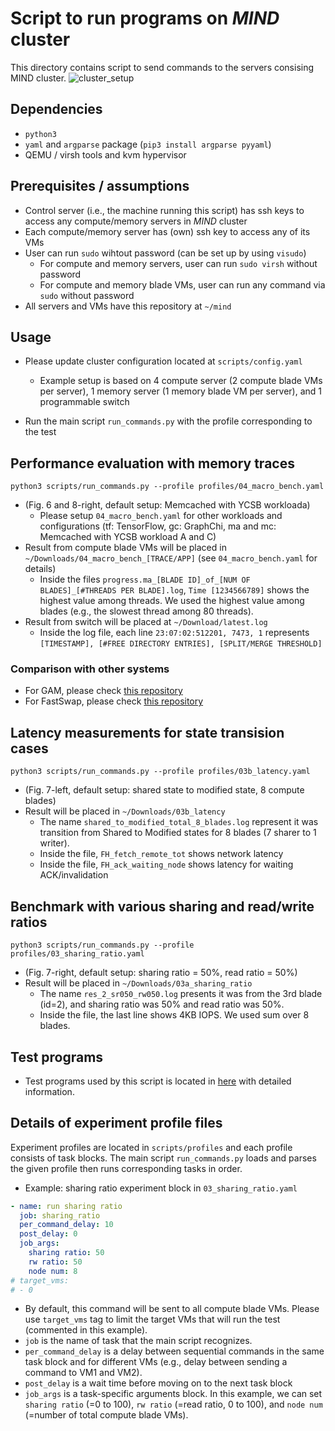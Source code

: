# Script to run programs on *MIND* cluster
This directory contains script to send commands to the servers consising MIND cluster.
![cluster_setup](https://raw.githubusercontent.com/shsym/mind/main/ctrl_scripts/exp_cluster.png)

## Dependencies
- `python3`
- `yaml` and `argparse` package (```pip3 install argparse pyyaml```)
- QEMU / virsh tools and kvm hypervisor

## Prerequisites / assumptions
- Control server (i.e., the machine running this script) has ssh keys to access any compute/memory servers in *MIND* cluster
- Each compute/memory server has (own) ssh key to access any of its VMs
- User can run `sudo` wihtout password (can be set up by using `visudo`)
  - For compute and memory servers, user can run `sudo virsh` without password
  - For compute and memory blade VMs, user can run any command via `sudo` without password
- All servers and VMs have this repository at `~/mind`

## Usage
- Please update cluster configuration located at `scripts/config.yaml`
  - Example setup is based on 4 compute server (2 compute blade VMs per server), 1 memory server (1 memory blade VM per server), and 1 programmable switch

- Run the main script `run_commands.py` with the profile corresponding to the test

## Performance evaluation with memory traces
```
python3 scripts/run_commands.py --profile profiles/04_macro_bench.yaml
```
- (Fig. 6 and 8-right, default setup: Memcached with YCSB workloada)
  - Please setup `04_macro_bench.yaml` for other workloads and configurations (tf: TensorFlow, gc: GraphChi, ma and mc: Memcached with YCSB workload A and C)
- Result from compute blade VMs will be placed in `~/Downloads/04_macro_bench_[TRACE/APP]` (see `04_macro_bench.yaml` for details)
  - Inside the files `progress.ma_[BLADE ID]_of_[NUM OF BLADES]_[#THREADS PER BLADE].log`, `Time [1234566789]` shows the highest value among threads. We used the highest value among blades (e.g., the slowest thread among 80 threads).
- Result from switch will be placed at `~/Download/latest.log`
  - Inside the log file, each line `23:07:02:512201, 7473, 1` represents `[TIMESTAMP], [#FREE DIRECTORY ENTRIES], [SPLIT/MERGE THRESHOLD]`

### Comparison with other systems
- For GAM, please check [this repository](https://github.com/charles-typ/mind_ae_gam)
- For FastSwap, please check [this repository](https://github.com/yyppyy/cfm)

## Latency measurements for state transision cases
```
python3 scripts/run_commands.py --profile profiles/03b_latency.yaml
```
- (Fig. 7-left, default setup: shared state to modified state, 8 compute blades)
- Result will be placed in `~/Downloads/03b_latency`
  - The name `shared_to_modified_total_8_blades.log` represent it was transition from Shared to Modified states for 8 blades (7 sharer to 1 writer).
  - Inside the file, `FH_fetch_remote_tot` shows network latency
  - Inside the file, `FH_ack_waiting_node` shows latency for waiting ACK/invalidation

## Benchmark with various sharing and read/write ratios
```
python3 scripts/run_commands.py --profile profiles/03_sharing_ratio.yaml
```
- (Fig. 7-right, default setup: sharing ratio = 50%, read ratio = 50%)
- Result will be placed in `~/Downloads/03a_sharing_ratio`
  - The name `res_2_sr050_rw050.log` presents it was from the 3rd blade (id=2), and sharing ratio was 50% and read ratio was 50%.
  - Inside the file, the last line shows 4KB IOPS. We used sum over 8 blades.

## Test programs 
- Test programs used by this script is located in [here](https://github.com/shsym/mind/tree/main/mind_linux/test_programs) with detailed information. 

## Details of experiment profile files
Experiment profiles are located in `scripts/profiles` and each profile consists of task blocks. The main script `run_commands.py` loads and parses the given profile then runs corresponding tasks in order.
- Example: sharing ratio experiment block in `03_sharing_ratio.yaml`
```yaml
- name: run sharing ratio
  job: sharing_ratio
  per_command_delay: 10
  post_delay: 0
  job_args:
    sharing ratio: 50
    rw ratio: 50
    node num: 8
# target_vms:
# - 0
```
- By default, this command will be sent to all compute blade VMs. Please use `target_vms` tag to limit the target VMs that will run the test (commented in this example).
- `job` is the name of task that the main script recognizes.
- `per_command_delay` is a delay between sequential commands in the same task block and for different VMs (e.g., delay between sending a command to VM1 and VM2).
- `post_delay` is a wait time before moving on to the next task block
- `job_args` is a task-specific arguments block. In this example, we can set `sharing ratio` (=0 to 100), `rw ratio` (=read ratio, 0 to 100), and `node num` (=number of total compute blade VMs).
